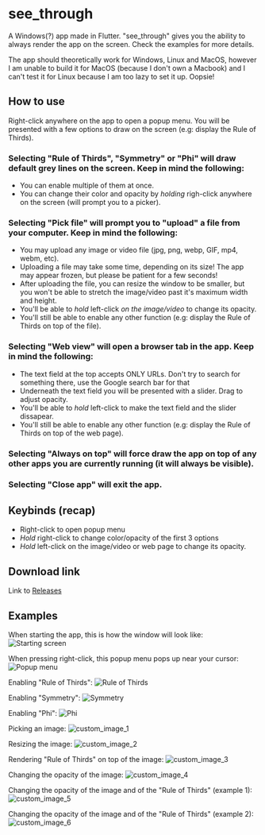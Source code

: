 # see_through

A Windows(?) app made in Flutter.
"see_through" gives you the ability to always render the app on the screen. Check the examples for more details.

The app should theoretically work for Windows, Linux and MacOS, however I am unable to build it for MacOS (because I don't own a Macbook) and I can't test it for Linux because I am too lazy to set it up. Oopsie!

## How to use

Right-click anywhere on the app to open a popup menu. You will be presented with a few options to draw on the screen (e.g: display the Rule of Thirds).

### Selecting "Rule of Thirds", "Symmetry" or "Phi" will draw default grey lines on the screen. Keep in mind the following:
  - You can enable multiple of them at once.
  - You can change their color and opacity by *holding* righ-click anywhere on the screen (will prompt you to a picker).

### Selecting "Pick file" will prompt you to "upload" a file from your computer. Keep in mind the following: 
  - You may upload any image or video file (jpg, png, webp, GIF, mp4, webm, etc). 
  - Uploading a file may take some time, depending on its size! The app may appear frozen, but please be patient for a few seconds! 
  - After uploading the file, you can resize the window to be smaller, but you won't be able to stretch the image/video past it's maximum width and height.
  - You'll be able to *hold* left-click *on the image/video* to change its opacity.
  - You'll still be able to enable any other function (e.g: display the Rule of Thirds on top of the file). 

### Selecting "Web view" will open a browser tab in the app. Keep in mind the following:
  - The text field at the top accepts ONLY URLs. Don't try to search for something there, use the Google search bar for that
  - Underneath the text field you will be presented with a slider. Drag to adjust opacity.
  - You'll be able to *hold* left-click to make the text field and the slider dissapear. 
  - You'll still be able to enable any other function (e.g: display the Rule of Thirds on top of the web page). 

### Selecting "Always on top" will force draw the app on top of any other apps you are currently running (it will always be visible).
### Selecting "Close app" will exit the app.

## Keybinds (recap)

  - Right-click to open popup menu
  - *Hold* right-click to change color/opacity of the first 3 options
  - *Hold* left-click on the image/video or web page to change its opacity.

## Download link

Link to [Releases](https://github.com/ChrisPC-39/see_through/releases)

## Examples

When starting the app, this is how the window will look like:
![Starting screen](example_assets/starting_screen.png?raw=true "When starting the app, this is how the window will look like")

When pressing right-click, this popup menu pops up near your cursor:
![Popup menu](example_assets/main_menu.png?raw=true "When pressing right-click, this popup menu pops up near your cursor")

Enabling "Rule of Thirds":
![Rule of Thirds](example_assets/rule_of_thirds.png?raw=true "Enabling Rule of Thirds")

Enabling "Symmetry":
![Symmetry](example_assets/symmetry.png?raw=true "Enabling Symmetry")

Enabling "Phi":
![Phi](example_assets/phi.png?raw=true "Enabling Phi")

Picking an image:
![custom_image_1](example_assets/custom_image_1.png?raw=true "Picking an image")

Resizing the image:
![custom_image_2](example_assets/custom_image_2.png?raw=true "Resizing the image")

Rendering "Rule of Thirds" on top of the image:
![custom_image_3](example_assets/custom_image_3.png?raw=true "Rendering Rule of Thirds on top of the image")

Changing the opacity of the image:
![custom_image_4](example_assets/custom_image_4.png?raw=true "Changing the opacity of the image")

Changing the opacity of the image and of the "Rule of Thirds" (example 1):
![custom_image_5](example_assets/custom_image_5.png?raw=true "Changing the opacity of the image and of the Rule of Thirds (example 1)")

Changing the opacity of the image and of the "Rule of Thirds" (example 2):
![custom_image_6](example_assets/custom_image_6.png?raw=true "Changing the opacity of the image and of the Rule of Thirds (example 2)")
